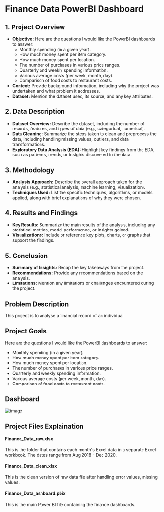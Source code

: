 # Finance Data PowerBI Dashboard

## 1. Project Overview
- **Objective:** Here are the questions I would like the PowerBI dashboards to answer:
  - Monthly spending (in a given year).
  - How much money spent per item category.
  - How much money spent per location.
  - The number of purchases in various price ranges.
  - Quarterly and weekly spending information.
  - Various average costs (per week, month, day).
  - Comparison of food costs to restaurant costs.
- **Context:** Provide background information, including why the project was undertaken and what problem it addresses.
- **Dataset:** Mention the dataset used, its source, and any key attributes.

## 2. Data Description
- **Dataset Overview:** Describe the dataset, including the number of records, features, and types of data (e.g., categorical, numerical).
- **Data Cleaning:** Summarize the steps taken to clean and preprocess the data, including handling missing values, outliers, and data transformations.
- **Exploratory Data Analysis (EDA):** Highlight key findings from the EDA, such as patterns, trends, or insights discovered in the data.

## 3. Methodology
- **Analysis Approach:** Describe the overall approach taken for the analysis (e.g., statistical analysis, machine learning, visualization).
- **Techniques Used:** List the specific techniques, algorithms, or models applied, along with brief explanations of why they were chosen.

## 4. Results and Findings
- **Key Results:** Summarize the main results of the analysis, including any statistical metrics, model performance, or insights gained.
- **Visualizations:** Include or reference key plots, charts, or graphs that support the findings.

## 5. Conclusion
- **Summary of Insights:** Recap the key takeaways from the project.
- **Recommendations:** Provide any recommendations based on the analysis.
- **Limitations:** Mention any limitations or challenges encountered during the project.


## Problem Description
This project is to analyse a financial record of an individual

## Project Goals
Here are the questions I would like the PowerBI dashboards to answer:
- Monthly spending (in a given year).
- How much money spent per item category.
- How much money spent per location.
- The number of purchases in various price ranges.
- Quarterly and weekly spending information.
- Various average costs (per week, month, day).
- Comparison of food costs to restaurant costs.

## Dashboard
![image](https://github.com/user-attachments/assets/473268d5-f5ce-47e7-b0c5-ec1a7bfb2fc2)


## Project Files Explaination
#### Finance_Data_raw.xlsx
This is the folder that contains each month's Excel data in a separate Excel workbook. The dates range from Aug 2018 - Dec 2020.

#### Finance_Data_clean.xlsx
This is the clean version of raw data file after handling error values, missing values.

#### Finance_Data_ashboard.pbix
This is the main Power BI file containing the finance dashboards.
